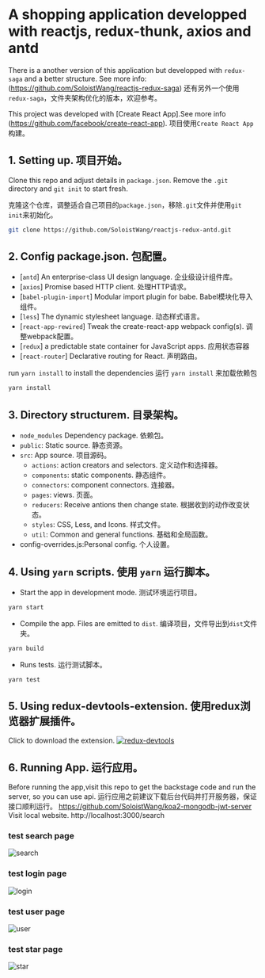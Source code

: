 # A shopping application developped with reactjs, redux-thunk, axios and antd

There is a another version of this application but developped with `redux-saga` and a better structure. See more info:(https://github.com/SoloistWang/reactjs-redux-saga)
还有另外一个使用`redux-saga`，文件夹架构优化的版本，欢迎参考。

This project was developed with [Create React App].See more info (https://github.com/facebook/create-react-app).
项目使用`Create React App`构建。

## 1. Setting up. 项目开始。

Clone this repo and adjust details in `package.json`. Remove the `.git` directory and `git init` to start fresh.

克隆这个仓库，调整适合自己项目的`package.json`，移除`.git`文件并使用`git init`来初始化。

```bash
git clone https://github.com/SoloistWang/reactjs-redux-antd.git
```

## 2. Config package.json. 包配置。

- [`antd`] An enterprise-class UI design language. 企业级设计组件库。
- [`axios`] Promise based HTTP client. 处理HTTP请求。
- [`babel-plugin-import`] Modular import plugin for babe. Babel模块化导入组件。
- [`less`] The dynamic stylesheet language. 动态样式语言。
- [`react-app-rewired`] Tweak the create-react-app webpack config(s). 调整webpack配置。
- [`redux`]  a predictable state container for JavaScript apps. 应用状态容器
- [`react-router`] Declarative routing for React. 声明路由。

run `yarn install` to install the dependencies
运行 `yarn install` 来加载依赖包

```bash
yarn install
```

## 3. Directory structurem. 目录架构。
- `node_modules` Dependency package. 依赖包。
- `public`: Static source. 静态资源。
- `src`: App source. 项目源码。
  - `actions`: action creators and selectors. 定义动作和选择器。
  - `components`: static components. 静态组件。
  - `connectors`: component connectors. 连接器。
  - `pages`: views. 页面。
  - `reducers`: Receive antions then change state. 根据收到的动作改变状态。
  - `styles`: CSS, Less, and Icons. 样式文件。
  - `util`: Common and general functions. 基础和全局函数。
- config-overrides.js:Personal config. 个人设置。

## 4. Using `yarn` scripts. 使用 `yarn` 运行脚本。

- Start the app in development mode. 测试环境运行项目。
```bash
yarn start
```

- Compile the app. Files are emitted to `dist`. 编译项目，文件导出到`dist`文件夹。
```bash
yarn build 
```

- Runs tests. 运行测试脚本。
```bash
yarn test 
```

## 5. Using redux-devtools-extension. 使用redux浏览器扩展插件。
Click to download the extension.
<a href="https://chrome.google.com/webstore/detail/redux-devtools/lmhkpmbekcpmknklioeibfkpmmfibljd">![redux-devtools](images/redux-dev.png)</a>

## 6. Running App. 运行应用。
Before running the app,visit this repo to get the backstage code and run the server, so you can use api.
运行应用之前建议下载后台代码并打开服务器，保证接口顺利运行。
https://github.com/SoloistWang/koa2-mongodb-jwt-server
 Visit local website.
 http://localhost:3000/search

 ### test search page
![search](images/search.png)

 ### test login page
![login](images/login.png)

 ### test user page
![user](images/user.png)

 ### test star page
![star](images/star.png)


